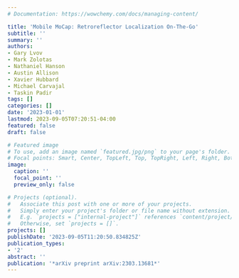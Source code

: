 ```yaml
---
# Documentation: https://wowchemy.com/docs/managing-content/

title: 'Mobile MoCap: Retroreflector Localization On-The-Go'
subtitle: ''
summary: ''
authors:
- Gary Lvov
- Mark Zolotas
- Nathaniel Hanson
- Austin Allison
- Xavier Hubbard
- Michael Carvajal
- Taskin Padir
tags: []
categories: []
date: '2023-01-01'
lastmod: 2023-09-05T07:20:51-04:00
featured: false
draft: false

# Featured image
# To use, add an image named `featured.jpg/png` to your page's folder.
# Focal points: Smart, Center, TopLeft, Top, TopRight, Left, Right, BottomLeft, Bottom, BottomRight.
image:
  caption: ''
  focal_point: ''
  preview_only: false

# Projects (optional).
#   Associate this post with one or more of your projects.
#   Simply enter your project's folder or file name without extension.
#   E.g. `projects = ["internal-project"]` references `content/project/deep-learning/index.md`.
#   Otherwise, set `projects = []`.
projects: []
publishDate: '2023-09-05T11:20:50.834825Z'
publication_types:
- '2'
abstract: ''
publication: '*arXiv preprint arXiv:2303.13681*'
---
```

